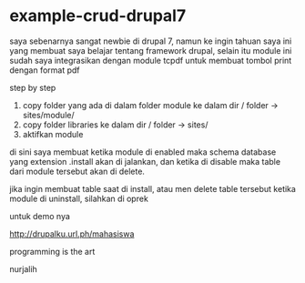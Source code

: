 example-crud-drupal7
====================

saya sebenarnya sangat newbie di drupal 7, namun ke ingin tahuan saya ini yang membuat saya belajar tentang framework drupal, selain itu module ini sudah saya integrasikan dengan module tcpdf untuk membuat tombol print dengan format pdf

step by step 

1. copy folder yang ada di dalam folder module ke dalam dir / folder -> sites/module/
2. copy folder libraries ke dalam dir / folder -> sites/
3. aktifkan module


di sini saya membuat ketika module di enabled maka schema database yang extension .install akan di jalankan, dan ketika di disable maka table dari module tersebut akan di delete.

jika ingin membuat table saat di install, atau men delete table tersebut ketika module di uninstall, silahkan di oprek

untuk demo nya

http://drupalku.url.ph/mahasiswa

programming is the art

nurjalih
